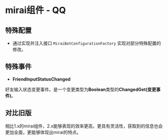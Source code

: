 # mirai组件 - QQ


## 特殊配置

- 通过实现并注入接口 `MiraiBotConfigurationFactory` 实现对部分特殊配置的修改。




## 特殊事件

- **FriendInputStatusChanged**

好友输入状态变更事件。是一个变更类型为**Boolean**类型的**ChangedGet(变更事件)**。


## 对比旧版
相比1.x的mirai组件，2.x能够表现的效率更高，更具有灵活性，获取到的信息也会更加全面，更能够体现出mirai的特点。

